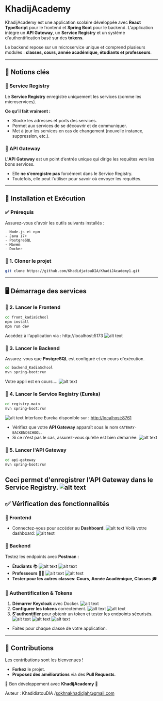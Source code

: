 # KhadijAcademy

KhadijAcademy est une application scolaire développée avec **React TypeScript** pour le frontend et **Spring Boot** pour le backend. L'application intègre un **API Gateway**, un **Service Registry** et un système d'authentification basé sur des **tokens**.

Le backend repose sur un microservice unique et comprend plusieurs modules : **classes, cours, année académique, étudiants et professeurs**.

---

## 📌 Notions clés

### 🔹 Service Registry
Le **Service Registry** enregistre uniquement les services (comme les microservices).

**Ce qu’il fait vraiment :**
- Stocke les adresses et ports des services.
- Permet aux services de se découvrir et de communiquer.
- Met à jour les services en cas de changement (nouvelle instance, suppression, etc.).

### 🔹 API Gateway
L'**API Gateway** est un point d’entrée unique qui dirige les requêtes vers les bons services.
- Elle **ne s’enregistre pas** forcément dans le Service Registry.
- Toutefois, elle peut l'utiliser pour savoir où envoyer les requêtes.

---
## 🚀 Installation et Exécution

### ✅ Prérequis
Assurez-vous d'avoir les outils suivants installés :
```plaintext
- Node.js et npm
- Java 17+
- PostgreSQL
- Maven
- Docker
```
### 🔹 1. Cloner le projet
```sh
git clone https://github.com/KhadidjatouDIA/KhadiJAcademy1.git
```
---

## 🖥️ Démarrage des services

### 🔹 2. Lancer le Frontend
```sh
cd front_kadiaSchool
npm install
npm run dev
```
Accédez à l'application via : http://localhost:5173
![alt text](image-6.png)

### 🔹 3. Lancer le Backend
Assurez-vous que **PostgreSQL** est configuré et en cours d'exécution.
```sh
cd backend_KadiaSchool
mvn spring-boot:run
```
Votre appli est en cours....
![alt text](image-7.png)

### 🔹 4. Lancer le Service Registry (Eureka)
```sh
cd registry-main
mvn spring-boot:run
```
![alt text](image-8.png)
Interface Eureka disponible sur : [http://localhost:8761](http://localhost:8761)
- Vérifiez que votre **API Gateway** apparaît sous le nom `GATEWAY-BACKENDSCHOOL`.
- Si ce n'est pas le cas, assurez-vous qu'elle est bien démarrée.
![alt text](image-3.png)

### 🔹 5. Lancer l'API Gateway
```sh
cd api-gateway
mvn spring-boot:run
```
Ceci permet d'enregistrer l'API Gateway dans le **Service Registry**.
![alt text](image-4.png)
---

## ✅ Vérification des fonctionnalités

### 🔹 Frontend
- Connectez-vous pour accéder au **Dashboard**.
![alt text](image.png)
Voilà votre dashboard: 
![alt text](image-1.png)


### 🔹 Backend
Testez les endpoints avec **Postman** :

- **Étudiants** 📚
![alt text](image-9.png)
![alt text](image-19.png)
- **Professeurs** 👩‍🏫
![alt text](image-11.png)
![alt text](image-20.png)
- **Tester pour les autres classes: Cours, Année Académique, Classes** 🎓

### 🔹 Authentification & Tokens
1. **Démarrer Keycloak** avec Docker.
![alt text](image-13.png)
2. **Configurer les tokens** correctement.
![alt text](image-14.png)
![alt text](image-15.png)
3. **S'authentifier** pour obtenir un token et tester les endpoints sécurisés.
![alt text](image-16.png)
![alt text](image-17.png)
![alt text](image-18.png)
- Faites pour chaque classe de votre application.
---


## 🤝 Contributions
Les contributions sont les bienvenues !
- **Forkez** le projet.
- **Proposez des améliorations** via des **Pull Requests**.

📌 Bon développement avec **KhadijAcademy** 🚀


Auteur : KhadidiatouDIA /sokhnakhadidjah@gmail.com